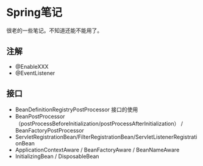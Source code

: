 # Spring笔记

很老的一些笔记。不知道还能不能用了。

## 注解
* @EnableXXX
* @EventListener

## 接口
* BeanDefinitionRegistryPostProcessor 接口的使用
* BeanPostProcessor（postProcessBeforeInitialization/postProcessAfterInitialization） / BeanFactoryPostProcessor
* ServletRegistrationBean/FilterRegistrationBean/ServletListenerRegistrationBean 
* ApplicationContextAware / BeanFactoryAware / BeanNameAware
* InitializingBean / DisposableBean